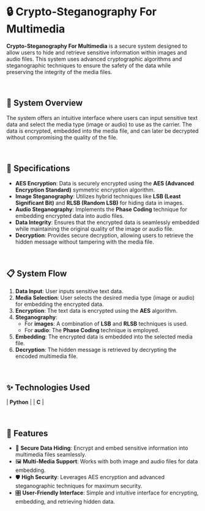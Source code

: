 # 🔒 Crypto-Steganography For Multimedia

**Crypto-Steganography For Multimedia** is a secure system designed to allow users to hide and retrieve sensitive information within images and audio files. This system uses advanced cryptographic algorithms and steganographic techniques to ensure the safety of the data while preserving the integrity of the media files.

<br>

## 🎯 System Overview

The system offers an intuitive interface where users can input sensitive text data and select the media type (image or audio) to use as the carrier. The data is encrypted, embedded into the media file, and can later be decrypted without compromising the quality of the file.

<br>

## 🔑 Specifications

- **AES Encryption**: Data is securely encrypted using the **AES (Advanced Encryption Standard)** symmetric encryption algorithm.
- **Image Steganography**: Utilizes hybrid techniques like **LSB (Least Significant Bit)** and **RLSB (Random LSB)** for hiding data in images.
- **Audio Steganography**: Implements the **Phase Coding** technique for embedding encrypted data into audio files.
- **Data Integrity**: Ensures that the encrypted data is seamlessly embedded while maintaining the original quality of the image or audio file.
- **Decryption**: Provides secure decryption, allowing users to retrieve the hidden message without tampering with the media file.
  
<br>

## 📋 System Flow

1. **Data Input**: User inputs sensitive text data.
2. **Media Selection**: User selects the desired media type (image or audio) for embedding the encrypted data.
3. **Encryption**: The text data is encrypted using the **AES** algorithm.
4. **Steganography**:
   - For **images**: A combination of **LSB** and **RLSB** techniques is used.
   - For **audio**: The **Phase Coding** technique is employed.
5. **Embedding**: The encrypted data is embedded into the selected media file.
6. **Decryption**: The hidden message is retrieved by decrypting the encoded multimedia file.

<br>

## ✨ Technologies Used

| **Python** | 
| **C**      | 

<br>

## 🚀 Features

- 🔐 **Secure Data Hiding**: Encrypt and embed sensitive information into multimedia files seamlessly.
- 🖼️ **Multi-Media Support**: Works with both image and audio files for data embedding.
- 🛡️ **High Security**: Leverages AES encryption and advanced steganographic techniques for maximum security.
- 🎛️ **User-Friendly Interface**: Simple and intuitive interface for encrypting, embedding, and retrieving hidden data.

<br>
